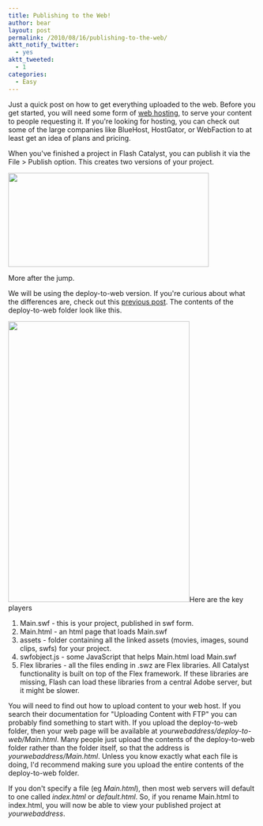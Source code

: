 ```yaml
---
title: Publishing to the Web!
author: bear
layout: post
permalink: /2010/08/16/publishing-to-the-web/
aktt_notify_twitter:
  - yes
aktt_tweeted:
  - 1
categories:
  - Easy
---
```

Just a quick post on how to get everything uploaded to the web. Before you get started, you will need some form of [web hosting][1], to serve your content to people requesting it. If you're looking for hosting, you can check out some of the large companies like BlueHost, HostGator, or WebFaction to at least get an idea of plans and pricing.

When you've finished a project in Flash Catalyst, you can publish it via the File > Publish option. This creates two versions of your project.

<a href="http://flashcats.net/wp-content/uploads/2010/08/published.png" rel="lightbox[421]"><img class="aligncenter size-full wp-image-422" title="Publish Contents" src="http://flashcats.net/wp-content/uploads/2010/08/published.png" alt="" width="406" height="190" /></a>

More after the jump.

<!--more-->

We will be using the deploy-to-web version. If you're curious about what the differences are, check out this [previous post][2]. The contents of the deploy-to-web folder look like this.

<a href="http://flashcats.net/wp-content/uploads/2010/08/published-contents.png" rel="lightbox[421]"><img class="aligncenter size-full wp-image-423" title="Deploy To Web Contents" src="http://flashcats.net/wp-content/uploads/2010/08/published-contents.png" alt="" width="367" height="568" /></a>Here are the key players

  1. Main.swf - this is your project, published in swf form.
  2. Main.html - an html page that loads Main.swf
  3. assets - folder containing all the linked assets (movies, images, sound clips, swfs) for your project.
  4. swfobject.js - some JavaScript that helps Main.html load Main.swf
  5. Flex libraries - all the files ending in .swz are Flex libraries. All Catalyst functionality is built on top of the Flex framework. If these libraries are missing, Flash can load these libraries from a central Adobe server, but it might be slower.

You will need to find out how to upload content to your web host. If you search their documentation for "Uploading Content with FTP" you can probably find something to start with. If you upload the deploy-to-web folder, then your web page will be available at *yourwebaddress/deploy-to-web/Main.html*. Many people just upload the contents of the deploy-to-web folder rather than the folder itself, so that the address is *yourwebaddress/Main.html*. Unless you know exactly what each file is doing, I'd recommend making sure you upload the entire contents of the deploy-to-web folder.

If you don't specify a file (eg *Main.html*), then most web servers will default to one called *index.html* or *default.html*. So, if you rename Main.html to index.html, you will now be able to view your published project at *yourwebaddress*.

 [1]: http://en.wikipedia.org/wiki/Web_hosting_service
 [2]: http://flashcats.net/2010/06/23/run-local-vs-deploy-to-web/